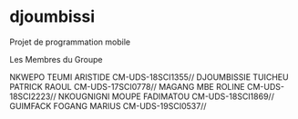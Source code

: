 # djoumbissi
Projet de programmation mobile

Les Membres du Groupe
 

NKWEPO TEUMI ARISTIDE                       CM-UDS-18SCI1355// 
DJOUMBISSIE TUICHEU PATRICK RAOUL           CM-UDS-17SCI0778// 
MAGANG MBE ROLINE                           CM-UDS-18SCI2223// 
NKOUGNIGNI MOUPE FADIMATOU                  CM-UDS-18SCI1869// 
GUIMFACK FOGANG MARIUS                      CM-UDS-19SCI0537// 
